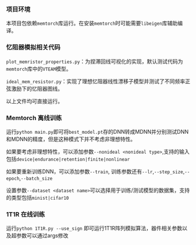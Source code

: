### 项目环境

本项目包依赖`memtorch`库运行。在安装`memtorch`时可能需要`libeigen`库辅助编译。

### 忆阻器模拟相关代码

`plot_memristor_properties.py`：为捏滞回线可视化的实现，默认测试代码为`memtorch`库中的`VTEAM`模型。

`ideal_mem_resistor.py`：实现了理想忆阻器线性漂移子模型并测试了不同频率正弦激励下的忆阻器图线。

以上文件均可直接运行。

### Memtorch 离线训练

运行`python main.py`即可将`best_model.pt`存的DNN转成MDNN并分别测试DNN和MDNN的精度，但是这种模式下并不考虑非理想特性。

如果要考虑非理想特性，可以添加参数`--nonideal <nonideal type>`,支持的输入包括`device|endurance|retention|finite|nonlinear`

如果要重新训练DNN，可以添加参数`--train`, 训练参数还有`--lr`,`--step_size`,`--epoch`,`--batch_size`

设置参数`--dataset <dataset name>`可以选择用于训练/测试模型的数据集，支持的类型包括`minist|cifar10`

### 1T1R 在线训练

运行`python 1T1R.py --use_sign` 即可运行1T1R阵列模拟算法，器件相关参数以及超参数可以通过args修改